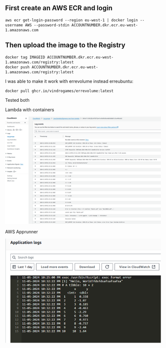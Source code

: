 ## First create an AWS ECR and login

```
aws ecr get-login-password --region eu-west-1 | docker login --username AWS --password-stdin ACCOUNTNUMBER.dkr.ecr.eu-west-1.amazonaws.com
```

## Then upload the image to the Registry  
```
docker tag IMAGEID ACCOUNTNUMBER.dkr.ecr.eu-west-1.amazonaws.com/registry:latest
docker push ACCOUNTNUMBER.dkr.ecr.eu-west-1.amazonaws.com/registry:latest
```

I was able to make it work with errevolume instead erreubuntu:  
```
docker pull ghcr.io/vindrogames/errevolume:latest
```

Tested both

Lambda with containers

![Lambda with containers](img/aws-lambda.png "Lambda with containers")

AWS Apprunner

![AWS Apprunner](img/aws-apprunner.png "AWS Apprunner")